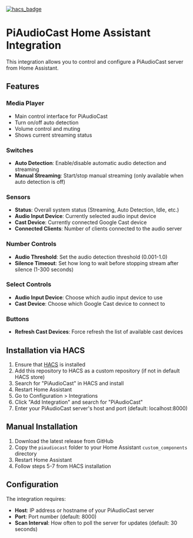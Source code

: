 [![hacs_badge](https://img.shields.io/badge/HACS-Default-41BDF5.svg)](https://github.com/hacs/integration)

# PiAudioCast Home Assistant Integration

This integration allows you to control and configure a PiAudioCast server from Home Assistant.

## Features

### Media Player
- Main control interface for PiAudioCast
- Turn on/off auto detection
- Volume control and muting
- Shows current streaming status

### Switches
- **Auto Detection**: Enable/disable automatic audio detection and streaming
- **Manual Streaming**: Start/stop manual streaming (only available when auto detection is off)

### Sensors
- **Status**: Overall system status (Streaming, Auto Detection, Idle, etc.)
- **Audio Input Device**: Currently selected audio input device
- **Cast Device**: Currently connected Google Cast device
- **Connected Clients**: Number of clients connected to the audio server

### Number Controls
- **Audio Threshold**: Set the audio detection threshold (0.001-1.0)
- **Silence Timeout**: Set how long to wait before stopping stream after silence (1-300 seconds)

### Select Controls
- **Audio Input Device**: Choose which audio input device to use
- **Cast Device**: Choose which Google Cast device to connect to

### Buttons
- **Refresh Cast Devices**: Force refresh the list of available cast devices

## Installation via HACS

1. Ensure that [HACS](https://hacs.xyz/) is installed
2. Add this repository to HACS as a custom repository (if not in default HACS store)
3. Search for "PiAudioCast" in HACS and install
4. Restart Home Assistant
5. Go to Configuration > Integrations
6. Click "Add Integration" and search for "PiAudioCast"
7. Enter your PiAudioCast server's host and port (default: localhost:8000)

## Manual Installation

1. Download the latest release from GitHub
2. Copy the `piaudiocast` folder to your Home Assistant `custom_components` directory
3. Restart Home Assistant
4. Follow steps 5-7 from HACS installation

## Configuration

The integration requires:
- **Host**: IP address or hostname of your PiAudioCast server
- **Port**: Port number (default: 8000)
- **Scan Interval**: How often to poll the server for updates (default: 30 seconds)
